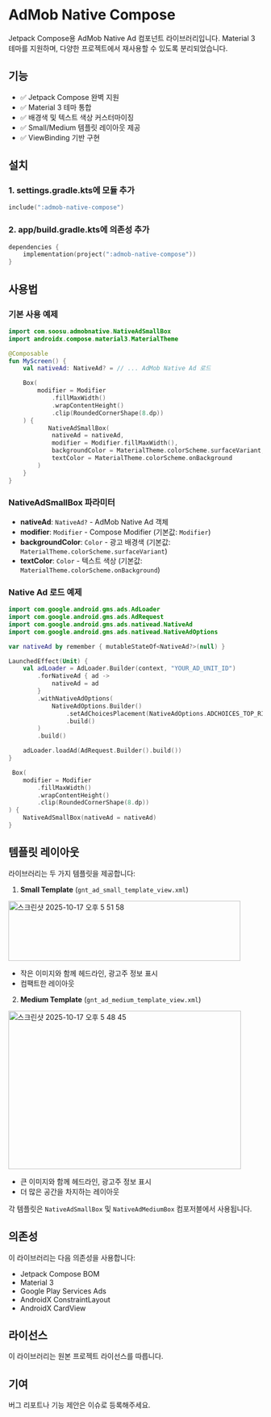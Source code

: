 # AdMob Native Compose

Jetpack Compose용 AdMob Native Ad 컴포넌트 라이브러리입니다. Material 3 테마를 지원하며, 다양한 프로젝트에서 재사용할 수 있도록 분리되었습니다.

## 기능

- ✅ Jetpack Compose 완벽 지원
- ✅ Material 3 테마 통합
- ✅ 배경색 및 텍스트 색상 커스터마이징
- ✅ Small/Medium 템플릿 레이아웃 제공
- ✅ ViewBinding 기반 구현

## 설치

### 1. settings.gradle.kts에 모듈 추가

```kotlin
include(":admob-native-compose")
```

### 2. app/build.gradle.kts에 의존성 추가

```kotlin
dependencies {
    implementation(project(":admob-native-compose"))
}
```

## 사용법

### 기본 사용 예제

```kotlin
import com.soosu.admobnative.NativeAdSmallBox
import androidx.compose.material3.MaterialTheme

@Composable
fun MyScreen() {
    val nativeAd: NativeAd? = // ... AdMob Native Ad 로드

    Box(
        modifier = Modifier
            .fillMaxWidth()
            .wrapContentHeight()
            .clip(RoundedCornerShape(8.dp))
    ) {
           NativeAdSmallBox(
            nativeAd = nativeAd,
            modifier = Modifier.fillMaxWidth(),
            backgroundColor = MaterialTheme.colorScheme.surfaceVariant,
            textColor = MaterialTheme.colorScheme.onBackground
        )
    }
}
```

### NativeAdSmallBox 파라미터

- **nativeAd**: `NativeAd?` - AdMob Native Ad 객체
- **modifier**: `Modifier` - Compose Modifier (기본값: `Modifier`)
- **backgroundColor**: `Color` - 광고 배경색 (기본값: `MaterialTheme.colorScheme.surfaceVariant`)
- **textColor**: `Color` - 텍스트 색상 (기본값: `MaterialTheme.colorScheme.onBackground`)

### Native Ad 로드 예제

```kotlin
import com.google.android.gms.ads.AdLoader
import com.google.android.gms.ads.AdRequest
import com.google.android.gms.ads.nativead.NativeAd
import com.google.android.gms.ads.nativead.NativeAdOptions

var nativeAd by remember { mutableStateOf<NativeAd?>(null) }

LaunchedEffect(Unit) {
    val adLoader = AdLoader.Builder(context, "YOUR_AD_UNIT_ID")
        .forNativeAd { ad ->
            nativeAd = ad
        }
        .withNativeAdOptions(
            NativeAdOptions.Builder()
                .setAdChoicesPlacement(NativeAdOptions.ADCHOICES_TOP_RIGHT)
                .build()
        )
        .build()

    adLoader.loadAd(AdRequest.Builder().build())
}

 Box(
    modifier = Modifier
        .fillMaxWidth()
        .wrapContentHeight()
        .clip(RoundedCornerShape(8.dp))
) {
    NativeAdSmallBox(nativeAd = nativeAd)
}

```

## 템플릿 레이아웃

라이브러리는 두 가지 템플릿을 제공합니다:

1. **Small Template** (`gnt_ad_small_template_view.xml`)
<img width="460" height="119" alt="스크린샷 2025-10-17 오후 5 51 58" src="https://github.com/user-attachments/assets/eb887bfd-7129-4653-bc7f-e76eac8e501d" />

   - 작은 이미지와 함께 헤드라인, 광고주 정보 표시
   - 컴팩트한 레이아웃


2. **Medium Template** (`gnt_ad_medium_template_view.xml`)
<img width="461" height="314" alt="스크린샷 2025-10-17 오후 5 48 45" src="https://github.com/user-attachments/assets/253bd29e-c487-46b4-99f2-241bef5a4751" />

   - 큰 이미지와 함께 헤드라인, 광고주 정보 표시
   - 더 많은 공간을 차지하는 레이아웃


각 템플릿은 `NativeAdSmallBox` 및 `NativeAdMediumBox` 컴포저블에서 사용됩니다.

## 의존성

이 라이브러리는 다음 의존성을 사용합니다:

- Jetpack Compose BOM
- Material 3
- Google Play Services Ads
- AndroidX ConstraintLayout
- AndroidX CardView

## 라이선스

이 라이브러리는 원본 프로젝트 라이선스를 따릅니다.

## 기여

버그 리포트나 기능 제안은 이슈로 등록해주세요.
